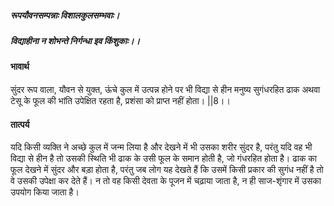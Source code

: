 ##### रूपयौवनसम्पन्नाः विशालकुलसम्भवाः।
##### विद्याहीना न शोभन्ते निर्गन्धा इव किंशुकाः।। 

#### भावार्थ

सुंदर रूप वाला, यौवन से युक्त, ऊंचे कुल में उत्पन्न होने पर भी विद्या से हीन मनुष्य सुगंधरहित ढाक अथवा टेसू के फूल की भांति उपेक्षित रहता है, प्रशंसा को प्राप्त नहीं होता। ||8।।

#### तात्पर्य

यदि किसी व्यक्ति ने अच्छे कुल में जन्म लिया है और देखने में भी उसका शरीर सुंदर है, परंतु यदि वह भी विद्या से हीन है तो उसकी स्थिति भी ढाक के उसी फूल के समान होती है, जो गंधरहित होता है। ढाक का फूल देखने में सुंदर और बड़ा होता है, परंतु जब लोग यह देखते हैं कि उसमें किसी प्रकार की सुगंध नहीं है तो वे उसकी उपेक्षा कर देते हैं। न तो वह किसी देवता के पूजन में चढ़ाया जाता है, न ही साज-शृंगार में उसका उपयोग किया जाता है।